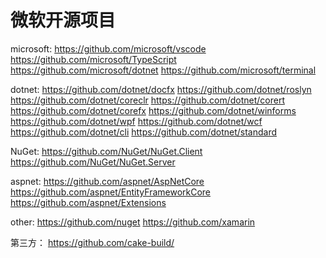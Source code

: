 # 微软开源项目

microsoft:
https://github.com/microsoft/vscode
https://github.com/microsoft/TypeScript
https://github.com/microsoft/dotnet
https://github.com/microsoft/terminal

dotnet:
https://github.com/dotnet/docfx
https://github.com/dotnet/roslyn
https://github.com/dotnet/coreclr
https://github.com/dotnet/corert
https://github.com/dotnet/corefx
https://github.com/dotnet/winforms
https://github.com/dotnet/wpf
https://github.com/dotnet/wcf
https://github.com/dotnet/cli
https://github.com/dotnet/standard

NuGet:
https://github.com/NuGet/NuGet.Client
https://github.com/NuGet/NuGet.Server

aspnet:
https://github.com/aspnet/AspNetCore
https://github.com/aspnet/EntityFrameworkCore
https://github.com/aspnet/Extensions

other:
https://github.com/nuget
https://github.com/xamarin

第三方：
https://github.com/cake-build/



